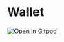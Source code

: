 # Wallet
[![Open in Gitpod](https://gitpod.io/button/open-in-gitpod.svg)](https://gitpod.io/#https://github.com/polarbit/bluelabs-wallet)


